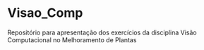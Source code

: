 # Visao_Comp
Repositório para apresentação dos exercícios da disciplina Visão Computacional no Melhoramento de Plantas
